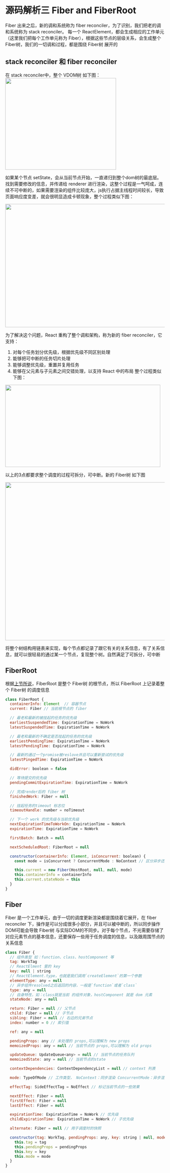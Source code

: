 # 源码解析三 Fiber and FiberRoot
Fiber 出来之后，新的调和系统称为 fiber reconciler，为了识别，我们把老的调和系统称为 stack reconciler。 每一个 ReactElement，都会生成相应的工作单元（这里我们把每个工作单元称为 Fiber），根据这些节点的层级关系，会生成整个 Fiber树，我们的一切调和过程，都是围绕 Fiber树 展开的

## stack reconciler 和 fiber reconciler
在 stack reconciler中，整个 VDOM树 如下图：
<img src="./fiber-and-fiberRoot/vdom_tree.png" width="350" height="290"/>

如果某个节点 setState，会从当前节点开始，一直递归到整个dom树的最底层。找到需要修改的信息，并传递给 renderer 进行渲染，这整个过程是一气呵成，连续不可中断的，如果需要渲染的组件比较庞大，js执行占据主线程时间较长，导致页面响应度变差，就会很明显造成卡顿现象，整个过程类似下图：

<img src="./fiber-and-fiberRoot/stack.png" width="640" height="390"/>

为了解决这个问题，React 重构了整个调和架构，称为新的 fiber reconciler，它支持：
1. 对每个任务划分优先级，根据优先级不同区别处理
1. 能够把可中断的任务切片处理
2. 能够调整优先级，重置并复用任务
3. 能够在父元素与子元素之间交错处理，以支持 React 中的布局
整个过程类似下图：

<img src="./fiber-and-fiberRoot/fiber.png" width="490" height="260"/>

以上的3点都要求整个调度的过程可拆分，可中断。新的 Fiber树 如下图

<img src="./fiber-and-fiberRoot/fiber_tree.png" width="650" height="500"/>

将整个树结构用链表来实现，每个节点都记录了跟它有关的关系信息，有了关系信息，就可以很轻易的通过某一个节点，复现整个树。自然满足了可拆分，可中断

## FiberRoot
根据[上节所说](./doc/render.md)，FiberRoot 是整个 Fiber树 的根节点，所以 FiberRoot 上记录着整个 Fiber树 的调度信息

``` javaScript
class FiberRoot {
  containerInfo: Element  // 容器节点
  current: Fiber // 当前根节点的 fiber

  // 最老和最新的被挂起的任务的优先级
  earliestSuspendedTime: ExpirationTime = NoWork
  latestSuspendedTime: ExpirationTime = NoWork

  // 最老和最新的不确定是否挂起的任务的优先级
  earliestPendingTime: ExpirationTime = NoWork
  latestPendingTime: ExpirationTime = NoWork

  // 最新的通过一个promise被reslove并且可以重新尝试的优先级
  latestPingedTime: ExpirationTime = NoWork

  didError: boolean = false

  // 等待提交的优先级
  pendingCommitExpirationTime: ExpirationTime = NoWork

  // 完成render后的 fiber 树
  finishedWork: Fiber = null

  // 挂起任务的timeout 标志位
  timeoutHandle: number = noTimeout

  // 下一个 work 的优先级与当前优先级
  nextExpirationTimeToWorkOn: ExpirationTime = NoWork
  expirationTime: ExpirationTime = NoWork

  firstBatch: Batch = null

  nextScheduledRoot: FiberRoot = null

  constructor(containerInfo: Element, isConcurrent: boolean) {
    const mode = isConcurrent ? ConcurrentMode : NoContext // 区分异步还是同步

    this.current = new Fiber(HostRoot, null, null, mode)
    this.containerInfo = containerInfo
    this.current.stateNode = this
  }
}
```

## Fiber
Fiber 是一个工作单元，由于一切的调度更新渲染都是围绕着它展开，在 fiber reconciler 下，操作是可以分成很多小部分，并且可以被中断的，所以同步操作DOM可能会导致 Fiber树 与实际DOM的不同步。对于每个节点，不光需要存储了对应元素节点的基本信息，还要保存一些用于任务调度的信息，以及跟周围节点的关系信息

``` javaScript
class Fiber {
  // 组件类型 如：function、class、hostComponent 等
  tag: WorkTag
  // ReactElment 里的 key
  key: null | string
  // ReactElement.type，也就是我们调用`createElement`的第一个参数
  elementType: any = null
  // 异步组件resolved之后返回的内容，一般是`function`或者`class`
  type: any = null
  // 自身特性，如：class就是当前 的组件对象，hostComponent 就是 dom 元素
  stateNode: any = null

  return: Fiber = null // 父节点
  child: Fiber = null // 子节点
  sibling: Fiber = null // 右边的兄弟节点
  index: number = 0 // 索引值

  ref: any = null

  pendingProps: any // 未处理的 props,可以理解为 new props
  memoizedProps: any = null // 当前节点的 props,可以理解为 old props

  updateQueue: UpdateQueue<any> = null // 当前节点的任务队列
  memoizedState: any = null // 当前节点的state

  contextDependencies: ContextDependencyList = null // context 列表

  mode: TypeOfMode // 工作类型， NoContext：同步渲染 ConcurrentMode：异步渲染

  effectTag: SideEffectTag = NoEffect // 标记当前节点的一些效果

  nextEffect: Fiber = null
  firstEffect: Fiber = null
  lastEffect: Fiber = null

  expirationTime: ExpirationTime = NoWork // 优先级
  childExpirationTime: ExpirationTime = NoWork // 子优先级

  alternate: Fiber = null // 用于调度时的快照

  constructor(tag: WorkTag, pendingProps: any, key: string | null, mode: TypeOfMode) {
    this.tag = tag
    this.pendingProps = pendingProps
    this.key = key
    this.mode = mode
  }
}
```
